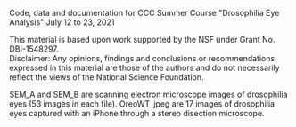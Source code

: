 Code, data and documentation for CCC Summer Course "Drosophilia Eye Analysis" July 12 to 23, 2021

This material is based upon work supported by the NSF under Grant No. DBI-1548297.  
Disclaimer:  Any opinions, findings and conclusions or recommendations expressed in this material are those of the authors and do not necessarily reflect the views of the National Science Foundation. 

SEM_A and SEM_B are scanning electron microscope images of drosophilia eyes (53 images in each file).
OreoWT_jpeg are 17 images of drosophilia eyes captured with an iPhone through a stereo disection microscope.
